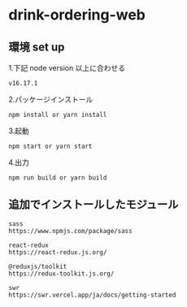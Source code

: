 # drink-ordering-web

## 環境 set up

1.下記 node version 以上に合わせる

```
v16.17.1
```

2.パッケージインストール

```
npm install or yarn install
```

3.起動

```
npm start or yarn start
```

4.出力

```
npm run build or yarn build
```

## 追加でインストールしたモジュール

```
sass
https://www.npmjs.com/package/sass

react-redux
https://react-redux.js.org/

@reduxjs/toolkit
https://redux-toolkit.js.org/

swr
https://swr.vercel.app/ja/docs/getting-started
```
